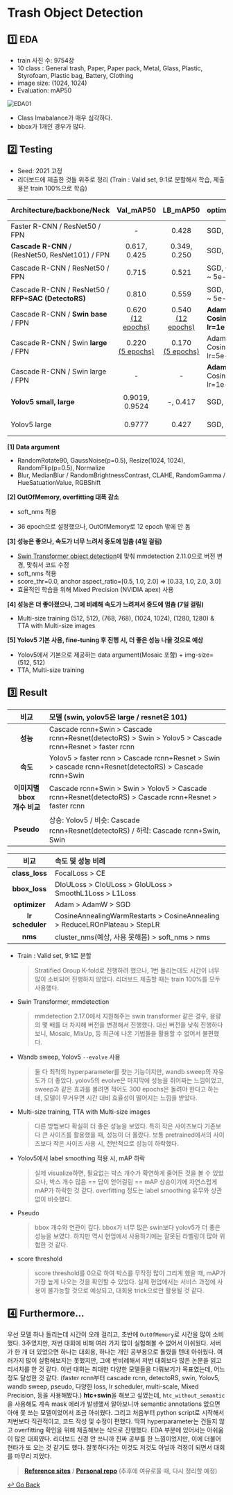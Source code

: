 # Trash Object Detection

## :one: EDA

- train 사진 수: 9754장
- 10 class : General trash, Paper, Paper pack, Metal, Glass, Plastic, Styrofoam, Plastic bag, Battery, Clothing
- image size: (1024, 1024)
- Evaluation: mAP50

<img src="https://user-images.githubusercontent.com/60209937/135449907-d98f887c-3cb1-45da-8942-5b318bea6dcd.png" alt="EDA01" style="zoom:95%;" />

- Class Imabalance가 매우 심각하다.
- bbox가 1개인 경우가 많다.



## :two: Testing

- Seed: 2021 고정
- 리더보드에 제출한 것들 위주로 정리 (Train : Valid set, 9:1로 분할해서 학습, 제출용은 train 100%으로 학습)

| Architecture/backbone/Neck                              |          Val_mAP50           |           LB_mAP50           | optimizer                                              | class_loss, bbox_loss   | batch, epochs         |       ETC       |
| ------------------------------------------------------- | :--------------------------: | :--------------------------: | :----------------------------------------------------- | :---------------------- | :-------------------- | :-------------: |
| Faster R-CNN / ResNet50 / FPN                           |              -               |            0.428             | SGD, StepLR, lr=2e-2                                   | CE, L1Loss              | 2, 12                 |    Baseline     |
| **Cascade R-CNN** / (ResNet50, ResNet101) / FPN         |         0.617, 0.425         |         0.349, 0.250         | SGD, StepLR, lr=1e-3                                   | CE, SmoothL1Loss        | 4, 36                 |                 |
| Cascade R-CNN / ResNet50 / FPN                          |            0.715             |            0.521             | SGD, **CosineAnnealing**, lr=1e-3 ~ 5e-6               | CE, SmoothL1Loss        | 4, 36                 | [1], 이후 적용  |
| Cascade R-CNN / ResNet50 / **RFP+SAC**  **(DetectoRS)** |            0.810             |            0.559             | SGD, CosineAnnealing, lr=1e-3 ~ 5e-6                   | CE, SmoothL1Loss        | 4, 36                 |                 |
| Cascade R-CNN / **Swin base** / FPN                     | 0.620<br/><u>(12 epochs)</u> | 0.540<br/><u>(12 epochs)</u> | **AdamW, CosineAnnealingWarmRestarts, lr=1e-5 ~ 5e-6** | **FocalLoss, DIoULoss** | 4, 36*****            |       [2]       |
| Cascade R-CNN / Swin **large** / FPN                    | 0.220<br/><u>(5 epochs)</u>  | 0.170<br/><u>(5 epochs)</u>  | AdamW, CosineAnnealingWarmRestarts, lr=5e-5 ~ 5e-6     | FocalLoss, DIoULoss     | 4, 48*****            | [3], 이후 적용  |
| Cascade R-CNN / Swin large / FPN                        |              -               |              -               | **Adam**, CosineAnnealingWarmRestarts, lr=1e-5 ~ 5e-6  | FocalLoss, DIoULoss     | 4, 60*****            |       [4]       |
| **Yolov5 small, large**                                 |        0.9019, 0.9524        |           -, 0.417           | SGD, StepLR, lr=1e-2                                   | CE                      | 32, 150               | [5], 이후 적용  |
| Yolov5 large                                            |            0.9777            |            0.427             | SGD, StepLR, lr=1e-2                                   | CE                      | 32, 100 / 200(pseudo) | **pseudo 시도** |

**[1] Data argument**

- RandomRotate90, GaussNoise(p=0.5), Resize(1024, 1024), RandomFlip(p=0.5), Normalize
- Blur, MedianBlur / RandomBrightnessContrast, CLAHE, RandomGamma / HueSatuationValue, RGBShift

**[2] OutOfMemory, overfitting 대폭 감소**

- soft_nms 적용

- 36 epoch으로 설정했으나, OutOfMemory로 12 epoch 밖에 안 돔

**[3] 성능은 좋으나, 속도가 너무 느려서 중도에 멈춤 (4일 걸림)**

- [Swin Transformer object detection](https://github.com/SwinTransformer/Swin-Transformer-Object-Detection)에 맞춰 mmdetection 2.11.0으로 버전 변경, 맞춰서 코드 수정
- soft_nms 적용
- score_thr=0.0, anchor aspect_ratio=[0.5, 1.0, 2.0] => [0.33, 1.0, 2.0, 3.0]
- 효율적인 학습을 위해 Mixed Precision (NVIDIA apex) 사용

**[4] 성능은 더 좋아졌으나, 그에 비례해 속도가 느려져서 중도에 멈춤 (7일 걸림)**

- Multi-size training (512, 512), (768, 768), (1024, 1024), (1280, 1280) & TTA with Multi-size images

**[5] Yolov5 기본 사용, fine-tuning 후 진행 시, 더 좋은 성능 나올 것으로 예상**

- Yolov5에서 기본으로 제공하는 data argument(Mosaic 포함) + img-size=(512, 512)
- TTA, Multi-size training

## :three: Result

|               비교               | 모델 (swin, yolov5은 large / resnet은 101)                   |
| :------------------------------: | :----------------------------------------------------------- |
|             **성능**             | Cascade rcnn+Swin > Cascade rcnn+Resnet(detectoRS) > Swin > Yolov5 > Cascade rcnn+Resnet > faster rcnn |
|             **속도**             | Yolov5 > faster rcnn > Cascade rcnn+Resnet > Swin > cascade rcnn+Resnet(detectoRS) > Cascade rcnn+Swin |
| **이미지별 bbox<br />개수 비교** | Cascade rcnn+Swin > Swin > Yolov5 > Cascade rcnn+Resnet(detectoRS) > Cascade rcnn+Resnet > faster rcnn |
|            **Pseudo**            | 상승: Yolov5 / 비슷:  Cascade rcnn+Resnet(detectoRS) / 하락: Cascade rcnn+Swin, Swin |

|       비교       | 속도 및 성능 비례                                            |
| :--------------: | :----------------------------------------------------------- |
|  **class_loss**  | FocalLoss > CE                                               |
|  **bbox_loss**   | DIoULoss > CIoULoss > GIoULoss > SmoothL1Loss > L1Loss       |
|  **optimizer**   | Adam > AdamW > SGD                                           |
| **lr scheduler** | CosineAnnealingWarmRestarts > CosineAnnealing > ReduceLROnPlateau > StepLR |
|     **nms**      | cluster_nms(예상, 사용 못해봄) > soft_nms > nms              |

- Train : Valid set, 9:1로 분할

  > Stratified Group K-fold로 진행하려 했으나, 1번 돌리는데도 시간이 너무 많이 소비되어 진행하지 않았다. 리더보드 제출할 때는 train 100%를 모두 사용했다.

- Swin Transformer, mmdetection

  > mmdetection 2.17.0에서 지원해주는 swin transformer 같은 경우, 용량의 몇 배를 더 차지해 버전을 변경해서 진행했다. 대신 버전을 낮춰 진행하다보니, Mosaic, MixUp, 등 최근에 나온 기법들을 활용할 수 없어서 불편했다.

- Wandb sweep, Yolov5 `--evolve` 사용

  > 둘 다 최적의 hyperparameter를 찾는 기능이지만, wandb sweep의 자유도가 더 좋았다. yolov5의 evolve은 마지막에 성능을 쥐어짜는 느낌이었고, sweep과 같은 효과를 볼려면 적어도 300 epochs은 돌려야 한다고 하는데, 모델이 무거우면 시간 대비 효율성이 떨어지는 느낌을 받았다.

- Multi-size training, TTA with Multi-size images

  > 다른 방법보다 확실히 더 좋은 성능을 보였다. 특히 작은 사이즈보다 기존보다 큰 사이즈를 활용했을 때, 성능이 더 올랐다. 보통 pretrained에서의 사이즈보다 작은 사이즈 사용 시, 전반적으로 성능이 하락했다.

- Yolov5에서 label smoothing 적용 시, mAP 하락

  > 실제 visualize하면, 필요없는 박스 개수가 확연하게 줄어든 것을 볼 수 있었으나, 박스 개수 많음 == 답이 얻어걸림 == mAP 상승이기에 자연스럽게 mAP가 하락한 것 같다. overfitting 정도는 label smoothing 유무와 상관없이 비슷했다.

- Pseudo

  > bbox 개수와 연관이 깊다. bbox가 너무 많은 swin보다 yolov5가 더 좋은 성능을 보였다. 하지만 역시 현업에서 사용하기에는 잘못된 라벨링이 많아 위험한 것 같다.

- score threshold

  > score threshold를 0으로 하여 박스를 무작정 많이 그리게 했을 때, mAP가 가장 높게 나오는 것을 확인할 수 있었다. 실제 현업에서는 서비스 과정에 사용이 불가능할 것으로 예상되고, 대회용 trick으로만 활용될 것 같다.

## :four: Furthermore...

우선 모델 하나 돌리는데 시간이 오래 걸리고, 초반에 `OutOfMemory`로 시간을 많이 소비했다. 3주였지만, 저번 대회에 비해 여러 가지 많이 실험해볼 수 없어서 아쉬웠다. 서버가 한 개 더 있었으면 하나는 대회용, 하나는 개인 공부용으로 돌렸을 텐데 아쉬웠다. 여러가지 많이 실험해보지는 못했지만, 그에 반비례해서 저번 대회보다 많은 논문을 읽고 리서치를 한 것 같다. 이번 대회는 최대한 다양한 모델들을 다뤄보기가 목표였는데, 어느 정도 달성한 것 같다. (faster rcnn부터 cascade rcnn, detectoRS, swin, Yolov5, wandb sweep, pseudo, 다양한 loss, lr scheduler, multi-scale, Mixed Precision, 등을 사용해봤다.) **htc+swin**을 해보고 싶었는데, `htc_without_semantic`을 사용해도 계속 mask 에러가 발생했서 알아보니까 semantic annotations 없으면 아애 못 쓰는 모델이었어서 조금 아쉬웠다. 그리고 처음부터 python script로 시작해서 저번보다 직관적이고, 코드 작성 및 수정이 편했다. 딱히 hyperparameter는 건들지 않고 overfitting 확인을 위해 제출해보는 식으로 진행했다. EDA 부분에 있어서는 아쉬움이 많은 대회였다. 리더보드 신경 안 쓰니까 진짜 공부를 한 느낌이었지만, 이에 더불어 현타가 또 오는 것 같기도 했다. 잘못하다가는 이것도 저것도 아닐까 걱정이 되면서 대회를 마무리 지었다.

> [**Reference sites**](https://github.com/lisy0123/Boostcamp_AI_Tech/blob/main/07_Object_Detection/reference.md) / [**Personal repo**](https://github.com/boostcampaitech2/object-detection-level2-cv-18/tree/LSE) (추후에 여유로울 때, 다시 정리할 예정)



[↩️ Go Back](https://github.com/lisy0123/Boostcamp_AI_Tech)
